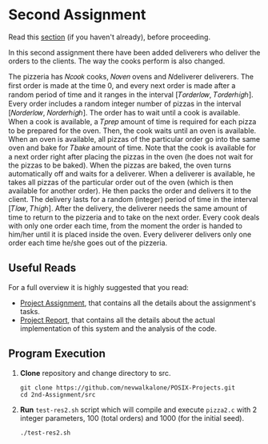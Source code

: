 # Second Assignment

Read this [section](https://github.com/nevwalkalone/POSIX-Projects/blob/main/README.md) (if you haven't already), before proceeding.

In this second assignment there have been added deliverers
who deliver the orders to the clients. The way the cooks perform is also changed.

The pizzeria has 𝑁𝑐𝑜𝑜𝑘 cooks, 𝑁𝑜𝑣𝑒𝑛 ovens and 𝑁deliverer deliverers. The first order is
made at the time 0, and every next order is made after a random period of time and it ranges in
the interval [𝑇𝑜𝑟𝑑𝑒𝑟𝑙𝑜𝑤, 𝑇𝑜𝑟𝑑𝑒𝑟ℎ𝑖𝑔ℎ]. Every order includes a random integer number of pizzas in
the interval [𝑁𝑜𝑟𝑑𝑒𝑟𝑙𝑜𝑤, 𝑁𝑜𝑟𝑑𝑒𝑟ℎ𝑖𝑔ℎ]. The order has to wait until a cook is available. When a cook
is available, a 𝑇𝑝𝑟𝑒𝑝 amount of time is required for each pizza to be prepared for the oven. Then,
the cook waits until an oven is available. When an oven is available, all pizzas of the particular
order go into the same oven and bake for 𝑇𝑏𝑎𝑘𝑒 amount of time. Note that the cook is available
for a next order right after placing the pizzas in the oven (he does not wait for the pizzas to be
baked). When the pizzas are baked, the oven turns automatically off and waits for a deliverer.
When a deliverer is available, he takes all pizzas of the particular order out of the oven (which is
then available for another order). He then packs the order and delivers it to the client. The
delivery lasts for a random (integer) period of time in the interval [𝑇𝑙𝑜𝑤, 𝑇ℎ𝑖𝑔ℎ]. After the delivery, the
deliverer needs the same amount of time to return to the pizzeria and to take on the next
order. Every cook deals with only one order each time, from the moment the order is handed to
him/her until it is placed inside the oven. Every deliverer delivers only one order each time he/she
goes out of the pizzeria.

## Useful Reads

For a full overview it is highly suggested that you read:

- [Project Assignment](assignment-report/project2-assignment.pdf), that contains all the details about the assignment's tasks.
- [Project Report](assignment-report/project2-report.pdf), that contains all the details about the actual implementation of this system and the analysis of the code.

## Program Execution

1. **Clone** repository and change directory to src.

   ```console
   git clone https://github.com/nevwalkalone/POSIX-Projects.git
   cd 2nd-Assignment/src
   ```

2. **Run** `test-res2.sh` script which will compile and execute `pizza2.c` with 2 integer parameters, 100 (total orders) and 1000 (for the initial seed).

   ```console
   ./test-res2.sh
   ```
